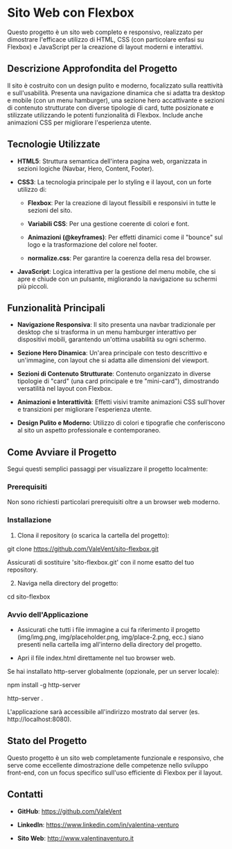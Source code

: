 # Sito Web con Flexbox

Questo progetto è un sito web completo e responsivo, realizzato per dimostrare l'efficace utilizzo di HTML, CSS (con particolare enfasi su Flexbox) e JavaScript per la creazione di layout moderni e interattivi.


## Descrizione Approfondita del Progetto

Il sito è costruito con un design pulito e moderno, focalizzato sulla reattività e sull'usabilità. Presenta una navigazione dinamica che si adatta tra desktop e mobile (con un menu hamburger), una sezione hero accattivante e sezioni di contenuto strutturate con diverse tipologie di card, tutte posizionate e stilizzate utilizzando le potenti funzionalità di Flexbox. Include anche animazioni CSS per migliorare l'esperienza utente.


## Tecnologie Utilizzate

- **HTML5**: Struttura semantica dell'intera pagina web, organizzata in sezioni logiche (Navbar, Hero, Content, Footer).

- **CSS3**: La tecnologia principale per lo styling e il layout, con un forte utilizzo di:

  - **Flexbox**: Per la creazione di layout flessibili e responsivi in tutte le sezioni del sito.

  - **Variabili CSS**: Per una gestione coerente di colori e font.

  - **Animazioni (@keyframes)**: Per effetti dinamici come il "bounce" sul logo e la trasformazione del colore nel footer.

  - **normalize.css**: Per garantire la coerenza della resa del browser.

- **JavaScript**: Logica interattiva per la gestione del menu mobile, che si apre e chiude con un pulsante, migliorando la navigazione su schermi più piccoli.


## Funzionalità Principali

- **Navigazione Responsiva**: Il sito presenta una navbar tradizionale per desktop che si trasforma in un menu hamburger interattivo per dispositivi mobili, garantendo un'ottima usabilità su ogni schermo.

- **Sezione Hero Dinamica**: Un'area principale con testo descrittivo e un'immagine, con layout che si adatta alle dimensioni del viewport.

- **Sezioni di Contenuto Strutturate**: Contenuto organizzato in diverse tipologie di "card" (una card principale e tre "mini-card"), dimostrando versatilità nel layout con Flexbox.

- **Animazioni e Interattività**: Effetti visivi tramite animazioni CSS sull'hover e transizioni per migliorare l'esperienza utente.

- **Design Pulito e Moderno**: Utilizzo di colori e tipografie che conferiscono al sito un aspetto professionale e contemporaneo.


## Come Avviare il Progetto

Segui questi semplici passaggi per visualizzare il progetto localmente:


### Prerequisiti

Non sono richiesti particolari prerequisiti oltre a un browser web moderno.


### Installazione

1. Clona il repository (o scarica la cartella del progetto):

git clone https://github.com/ValeVent/sito-flexbox.git

Assicurati di sostituire 'sito-flexbox.git' con il nome esatto del tuo repository.

2. Naviga nella directory del progetto:

cd sito-flexbox


### Avvio dell'Applicazione

- Assicurati che tutti i file immagine a cui fa riferimento il progetto (img/img.png, img/placeholder.png, img/place-2.png, ecc.) siano presenti nella cartella img all'interno della directory del progetto.

- Apri il file index.html direttamente nel tuo browser web.


Se hai installato http-server globalmente (opzionale, per un server locale):

npm install -g http-server

http-server .

L'applicazione sarà accessibile all'indirizzo mostrato dal server (es. http://localhost:8080).


## Stato del Progetto

Questo progetto è un sito web completamente funzionale e responsivo, che serve come eccellente dimostrazione delle competenze nello sviluppo front-end, con un focus specifico sull'uso efficiente di Flexbox per il layout.


## Contatti

- **GitHub**: https://github.com/ValeVent

- **LinkedIn**: https://www.linkedin.com/in/valentina-venturo

- **Sito Web**: http://www.valentinaventuro.it
